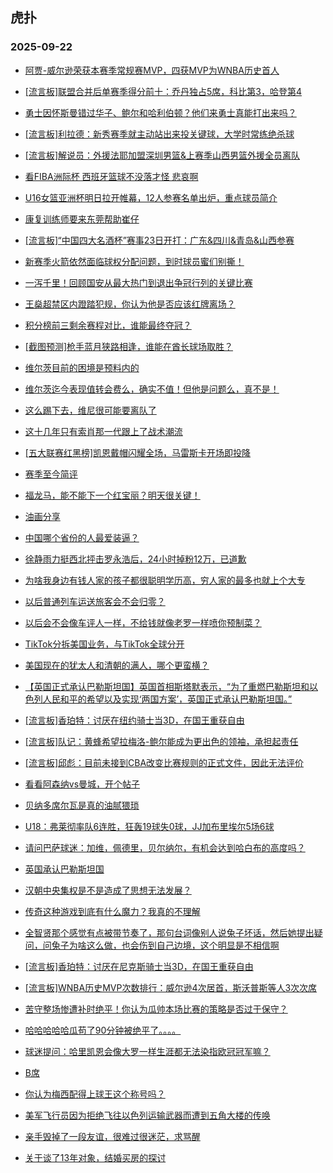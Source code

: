 ## 虎扑 
### 2025-09-22

+ [阿贾-威尔逊荣获本赛季常规赛MVP，四获MVP为WNBA历史首人](https://bbs.hupu.com/634895789.html)

+ [[流言板]联盟合并后单赛季得分前十：乔丹独占5席，科比第3，哈登第4](https://bbs.hupu.com/634894684.html)

+ [勇士因怀斯曼错过华子、鲍尔和哈利伯顿？他们来勇士真能打出来吗？](https://bbs.hupu.com/634896706.html)

+ [[流言板]利拉德：新秀赛季就主动站出来投关键球，大学时常练绝杀球](https://bbs.hupu.com/634893985.html)

+ [[流言板]解说员：外援法耶加盟深圳男篮&amp;上赛季山西男篮外援全员离队](https://bbs.hupu.com/634897650.html)

+ [看FIBA洲际杯 西班牙篮球不没落才怪 悲哀啊](https://bbs.hupu.com/634895847.html)

+ [U16女篮亚洲杯明日拉开帷幕，12人参赛名单出炉，重点球员简介](https://bbs.hupu.com/634894157.html)

+ [康复训练师要来东莞帮助崔仔](https://bbs.hupu.com/634896109.html)

+ [[流言板]“中国四大名酒杯”赛事23日开打：广东&amp;四川&amp;青岛&amp;山西参赛](https://bbs.hupu.com/634894080.html)

+ [新赛季火箭依然面临球权分配问题，到时球员蜜们别撕！](https://bbs.hupu.com/634894659.html)

+ [一泻千里！回顾国安从最大热门到退出争冠行列的关键比赛](https://bbs.hupu.com/634894656.html)

+ [王燊超禁区内蹬踏犯规，你认为他是否应该红牌离场？](https://bbs.hupu.com/634893754.html)

+ [积分榜前三剩余赛程对比，谁能最终夺冠？](https://bbs.hupu.com/634897369.html)

+ [[截图预测]枪手蓝月狭路相逢，谁能在酋长球场取胜？](https://bbs.hupu.com/634889658.html)

+ [维尔茨目前的困境是预料内的](https://bbs.hupu.com/634889682.html)

+ [维尔茨迄今表现值转会费么，确实不值！但他是问题么，真不是！](https://bbs.hupu.com/634889410.html)

+ [这么踢下去，维尼很可能要离队了](https://bbs.hupu.com/634890934.html)

+ [这十几年只有索肖那一代跟上了战术潮流](https://bbs.hupu.com/634890084.html)

+ [[五大联赛红黑榜]凯恩戴帽闪耀全场，马雷斯卡开场即投降](https://bbs.hupu.com/634889763.html)

+ [赛季至今简评](https://bbs.hupu.com/634890787.html)

+ [福龙马，能不能下一个红宝丽？明天很关键！](https://bbs.hupu.com/634892944.html)

+ [油画分享](https://bbs.hupu.com/634893033.html)

+ [中国哪个省份的人最爱装逼？](https://bbs.hupu.com/634895396.html)

+ [徐静雨力挺西北抨击罗永浩后，24小时掉粉12万，已道歉](https://bbs.hupu.com/634897102.html)

+ [为啥我身边有钱人家的孩子都很聪明学历高，穷人家的最多也就上个大专](https://bbs.hupu.com/634893823.html)

+ [以后普通列车运送旅客会不会归零？](https://bbs.hupu.com/634892705.html)

+ [以后会不会像车评人一样，不给钱就像老罗一样喷你预制菜？](https://bbs.hupu.com/634892808.html)

+ [TikTok分拆美国业务，与TikTok全球分开](https://bbs.hupu.com/634895181.html)

+ [美国现在的犹太人和清朝的满人，哪个更蛮横？](https://bbs.hupu.com/634897302.html)

+ [【英国正式承认巴勒斯坦国】英国首相斯塔默表示，“为了重燃巴勒斯坦和以色列人民和平的希望以及实现‘两国方案’，英国正式承认巴勒斯坦国。”](https://bbs.hupu.com/634897106.html)

+ [[流言板]香珀特：讨厌在纽约骑士当3D，在国王重获自由](https://bbs.hupu.com/634899164.html)

+ [[流言板]队记：黄蜂希望拉梅洛-鲍尔能成为更出色的领袖，承担起责任](https://bbs.hupu.com/634898717.html)

+ [[流言板]邱彪：目前未接到CBA改变比赛规则的正式文件，因此无法评价](https://bbs.hupu.com/634897544.html)

+ [看看阿森纳vs曼城，开个帖子](https://bbs.hupu.com/634898321.html)

+ [贝纳多席尔瓦是真的油腻猥琐](https://bbs.hupu.com/634898943.html)

+ [U18：弗莱彻率队6连胜，狂轰19球失0球，JJ加布里埃尔5场6球](https://bbs.hupu.com/634890113.html)

+ [请问巴萨球迷：加维，佩德里，贝尔纳尔，有机会达到哈白布的高度吗？](https://bbs.hupu.com/634891031.html)

+ [英国承认巴勒斯坦国](https://bbs.hupu.com/634896883.html)

+ [汉朝中央集权是不是造成了思想无法发展？](https://bbs.hupu.com/634893948.html)

+ [传奇这种游戏到底有什么魔力？我真的不理解](https://bbs.hupu.com/634893930.html)

+ [全智贤那个感觉有点被带节奏了，那句台词像别人说兔子坏话，然后她提出疑问，问兔子为啥这么做，也会伤到自己边境，这个明显是不相信啊](https://bbs.hupu.com/634894012.html)

+ [[流言板]香珀特：讨厌在尼克斯骑士当3D，在国王重获自由](https://bbs.hupu.com/634899164.html)

+ [[流言板]WNBA历史MVP次数排行：威尔逊4次居首，斯沃普斯等人3次次席](https://bbs.hupu.com/634896646.html)

+ [苦守整场惨遭补时绝平！你认为瓜帅本场比赛的策略是否过于保守？](https://bbs.hupu.com/634899935.html)

+ [哈哈哈哈哈瓜苟了90分钟被绝平了。。。。](https://bbs.hupu.com/634899781.html)

+ [球迷提问：哈里凯恩会像大罗一样生涯都无法染指欧冠冠军嘛？](https://bbs.hupu.com/634890730.html)

+ [B席](https://bbs.hupu.com/634898846.html)

+ [你认为梅西配得上球王这个称号吗？](https://bbs.hupu.com/634899148.html)

+ [美军飞行员因为拒绝飞往以色列运输武器而遭到五角大楼的传唤](https://bbs.hupu.com/634896028.html)

+ [亲手毁掉了一段友谊，很难过很迷茫，求骂醒](https://bbs.hupu.com/634897879.html)

+ [关于谈了13年对象，结婚买房的探讨](https://bbs.hupu.com/634896179.html)

